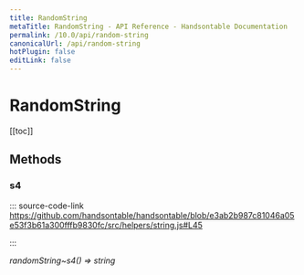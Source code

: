 ```yaml
---
title: RandomString
metaTitle: RandomString - API Reference - Handsontable Documentation
permalink: /10.0/api/random-string
canonicalUrl: /api/random-string
hotPlugin: false
editLink: false
---
```


# RandomString

[[toc]]
## Methods

### s4
  
::: source-code-link https://github.com/handsontable/handsontable/blob/e3ab2b987c81046a05e53f3b61a300fffb9830fc/src/helpers/string.js#L45

:::

_randomString~s4() ⇒ string_


